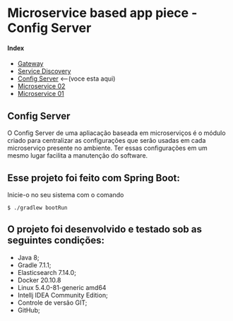 # Microservice based app piece - Config Server

#### Index

* [Gateway](https://github.com/PedrosUsername/gateway)
* [Service Discovery](https://github.com/PedrosUsername/service_discovery)
* [Config Server](https://github.com/PedrosUsername/config_server) <--(voce esta aqui)
* [Microservice 02](https://github.com/PedrosUsername/microservice_02)
* [Microservice 01](https://github.com/PedrosUsername/microservice_01)

## Config Server

O Config Server de uma apliacação baseada em microserviços é o módulo criado para centralizar as
configurações que serão usadas em cada microserviço presente no ambiente. Ter essas configurações
em um mesmo lugar facilita a manutenção do software.

## Esse projeto foi feito com Spring Boot:

Inicie-o no seu sistema com o comando

```shell script
$ ./gradlew bootRun
```

## O projeto foi desenvolvido e testado sob as seguintes condições:

* Java 8;
* Gradle 7.1.1;
* Elasticsearch 7.14.0;
* Docker 20.10.8
* Linux 5.4.0-81-generic amd64
* Intellj IDEA Community Edition;
* Controle de versão GIT;
* GitHub;
